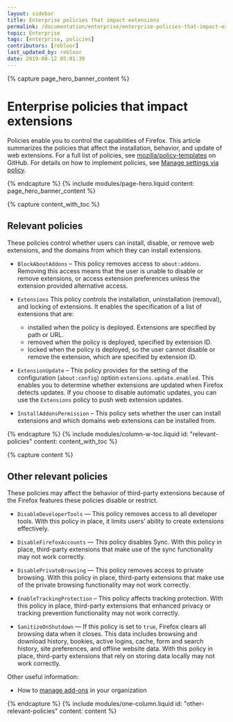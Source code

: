 ```yaml
---
layout: sidebar
title: Enterprise policies that impact extensions
permalink: /documentation/enterprise/enterprise-policies-that-impact-extensions/
topic: Enterprise
tags: [enterprise, policies]
contributors: [rebloor]
last_updated_by: rebloor
date: 2019-08-12 05:01:39
---
```


<!-- Page Hero Banner -->

{% capture page_hero_banner_content %}

# Enterprise policies that impact extensions

Policies enable you to control the capabilities of Firefox. This article summarizes the policies that affect the installation, behavior, and update of web extensions. For a full list of policies, see [mozilla/policy-templates](https://github.com/mozilla/policy-templates) on GitHub. For details on how to implement policies, see [Manage settings via policy](https://support.mozilla.org/products/firefox-enterprise/policies-customization-enterprise/manage-settings-policy).

{% endcapture %}
{% include modules/page-hero.liquid
	content: page_hero_banner_content
%}

<!-- END: Page Hero Banner -->

<!-- Content with Table of Contents Module -->

{% capture content_with_toc %}

## Relevant policies

These policies control whether users can install, disable, or remove web extensions, and the domains from which they can install extensions.

- `BlockAboutAddons` – This policy removes access to `about:addons`. Removing this access means that the user is unable to disable or remove extensions, or access extension preferences unless the extension provided alternative access.

- `Extensions` This policy controls the installation, uninstallation (removal), and locking of extensions. It enables the specification of a list of extensions that are:

  - installed when the policy is deployed. Extensions are specified by path or URL.
  - removed when the policy is deployed, specified by extension ID.
  - locked when the policy is deployed, so the user cannot disable or remove the extension, which are specified by extension ID.

- `ExtensionUpdate` – This policy provides for the setting of the configuration (`about:config`) option `extensions.update.enabled`. This enables you to determine whether extensions are updated when Firefox detects updates. If you choose to disable automatic updates, you can use the `Extensions` policy to push web extension updates.

- `InstallAddonsPermission` – This policy sets whether the user can install extensions and which domains web extensions can be installed from.

{% endcapture %}
{% include modules/column-w-toc.liquid
  id: "relevant-policies"
  content: content_with_toc
%}

<!-- END: Content with Table of Contents -->

<!-- Single Column Body Module -->

{% capture content %}

## Other relevant policies

These policies may affect the behavior of third-party extensions because of the Firefox features these policies disable or restrict.

- `DisableDeveloperTools` — This policy removes access to all developer tools. With this policy in place, it limits users’ ability to create extensions effectively.

- `DisableFirefoxAccounts` — This policy disables Sync. With this policy in place, third-party extensions that make use of the sync functionality may not work correctly.

- `DisablePrivateBrowsing` — This policy removes access to private browsing. With this policy in place, third-party extensions that make use of the private browsing functionality may not work correctly.

- `EnableTrackingProtection` – This policy affects tracking protection. With this policy in place, third-party extensions that enhanced privacy or tracking prevention functionality may not work correctly.

- `SanitizeOnShutdown` — If this policy is set to `true`, Firefox clears all browsing data when it closes. This data includes browsing and download history, bookies, active logins, cache, form and search history, site preferences, and offline website data. With this policy in place, third-party extensions that rely on storing data locally may not work correctly.

Other useful information:

- How to [manage add-ons](https://support.mozilla.org/products/firefox-enterprise/policies-customization-enterprise/manage-add-ons-enterprise) in your organization

{% endcapture %}
{% include modules/one-column.liquid
  id: "other-relevant-policies"
  content: content
%}

<!-- END: Single Column Body Module -->


